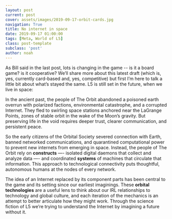 ```yaml
---
layout: post
current: post
cover: assets/images/2019-09-17-orbit-cards.jpg
navigation: True
title: No internet in space
date: 2019-09-17 01:00:00
tags: [Meta, World of L5]
class: post-template
subclass: 'post'
author: noah 
---
```


As Bill said in the last post, lots is changing in the game -- is it a board game? is it cooperative? We’ll share more about this latest draft (which is, yes, currently card-based and, yes, competitive) but first I’m here to talk a little bit about what’s stayed the same. L5 is still set in the future, when we live in space:

In the ancient past, the people of The Orbit abandoned a poisoned earth overrun with polarized factions, environmental catastrophe, and a corrupted Internet. They fled to swirling space stations anchored near the LaGrange Points, zones of stable orbit in the wake of the Moon’s gravity. But preserving life in the void requires deeper trust, clearer communication, and persistent peace. 

So the early citizens of the Orbital Society severed connection with Earth, banned networked communications, and quarantined computational power to prevent new internets from emerging in space. Instead, the people of The Orbit rely on **constructs** —- isolated digital daemons that collect and analyze data —- and coordinated **systems** of machines that circulate that information. This approach to technological connectivity puts thoughtful, autonomous humans at the nodes of every network. 

The idea of an Internet replaced by its component parts has been central to the game and its setting since our earliest imaginings. These **orbital technologies** are a useful lens to think about our IRL relationships to technology and global culture, and each iteration of the mechanics is an attempt to better articulate how they might work. Through the science fiction of L5 we’re trying to understand the Internet by imagining a future without it.


